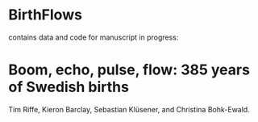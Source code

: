 # BirthFlows
contains data and code for manuscript in progress:

# Boom, echo, pulse, flow: 385 years of Swedish births
Tim Riffe, Kieron Barclay, Sebastian Klüsener, and Christina Bohk-Ewald.
